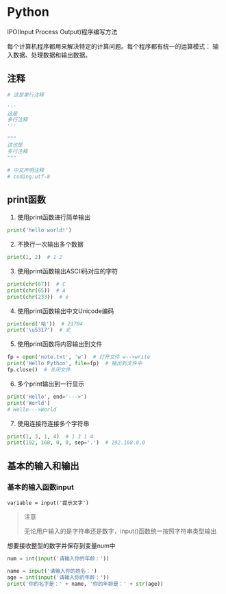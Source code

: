 # Python

IPO(Input Process Output)程序编写方法

每个计算机程序都用来解决特定的计算问题。每个程序都有统一的运算模式：
输入数据、处理数据和输出数据。

## 注释

```python
# 这是单行注释

'''
这是
多行注释
'''

"""
这也是
多行注释
"""

# 中文声明注释
# coding:utf-8
```

## print函数

1. 使用print函数进行简单输出

```python
print('hello world!')
```

2. 不换行一次输出多个数据

```python
print(1, 2)  # 1 2
```

3. 使用print函数输出ASCII码对应的字符

```python
print(chr(67))  # C
print(chr(65))  # A
print(chr(233))  # é
```

4. 使用print函数输出中文Unicode编码

```python
print(ord('哈'))  # 21704
print('\u5317')  # 北
```

5. 使用print函数将内容输出到文件

```python
fp = open('note.txt', 'w')  # 打开文件 w-->write
print('Hello Python', file=fp)  # 输出到文件中
fp.close()  # 关闭文件
```

6. 多个print输出到一行显示

```python
print('Hello', end='--->')
print('World')
# Hello--->World
```

7. 使用连接符连接多个字符串

```python
print(1, 3, 1, 4)  # 1 3 1 4
print(192, 168, 0, 0, sep='.')  # 192.168.0.0
```

## 基本的输入和输出

### 基本的输入函数input

`variable = input('提示文字')`

> 注意
>
> 无论用户输入的是字符串还是数字，input()函数统一按照字符串类型输出

想要接收整型的数字并保存到变量num中

```python
num = int(input('请输入你的年龄：'))
```

```python
name = input('请输入你的姓名：')
age = int(input('请输入你的年龄：'))
print('你的名字是：' + name, '你的年龄是：' + str(age))
```


